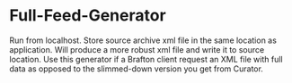 # Full-Feed-Generator
Run from localhost.  Store source archive xml file in the same location as application.  Will produce a more robust xml file and write it to source location.  Use this generator if a Brafton client request an XML file with full data as opposed to the slimmed-down version you get from Curator.
